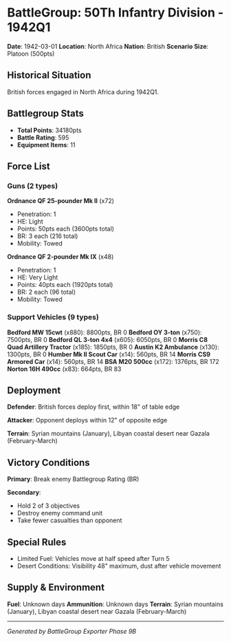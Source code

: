 # BattleGroup: 50Th Infantry Division - 1942Q1

**Date**: 1942-03-01
**Location**: North Africa
**Nation**: British
**Scenario Size**: Platoon (500pts)

## Historical Situation

British forces engaged in North Africa during 1942Q1.

## Battlegroup Stats

- **Total Points**: 34180pts
- **Battle Rating**: 595
- **Equipment Items**: 11

## Force List

### Guns (2 types)

**Ordnance QF 25-pounder Mk II** (x72)
- Penetration: 1
- HE: Light
- Points: 50pts each (3600pts total)
- BR: 3 each (216 total)
- Mobility: Towed

**Ordnance QF 2-pounder Mk IX** (x48)
- Penetration: 1
- HE: Very Light
- Points: 40pts each (1920pts total)
- BR: 2 each (96 total)
- Mobility: Towed

### Support Vehicles (9 types)

**Bedford MW 15cwt** (x880): 8800pts, BR 0
**Bedford OY 3-ton** (x750): 7500pts, BR 0
**Bedford QL 3-ton 4x4** (x605): 6050pts, BR 0
**Morris C8 Quad Artillery Tractor** (x185): 1850pts, BR 0
**Austin K2 Ambulance** (x130): 1300pts, BR 0
**Humber Mk II Scout Car** (x14): 560pts, BR 14
**Morris CS9 Armored Car** (x14): 560pts, BR 14
**BSA M20 500cc** (x172): 1376pts, BR 172
**Norton 16H 490cc** (x83): 664pts, BR 83

## Deployment

**Defender**: British forces deploy first, within 18" of table edge

**Attacker**: Opponent deploys within 12" of opposite edge

**Terrain**: Syrian mountains (January), Libyan coastal desert near Gazala (February-March)

## Victory Conditions

**Primary**: Break enemy Battlegroup Rating (BR)

**Secondary**:
- Hold 2 of 3 objectives
- Destroy enemy command unit
- Take fewer casualties than opponent

## Special Rules

- Limited Fuel: Vehicles move at half speed after Turn 5
- Desert Conditions: Visibility 48" maximum, dust after vehicle movement

## Supply & Environment

**Fuel**: Unknown days
**Ammunition**: Unknown days
**Terrain**: Syrian mountains (January), Libyan coastal desert near Gazala (February-March)

---

*Generated by BattleGroup Exporter Phase 9B*
